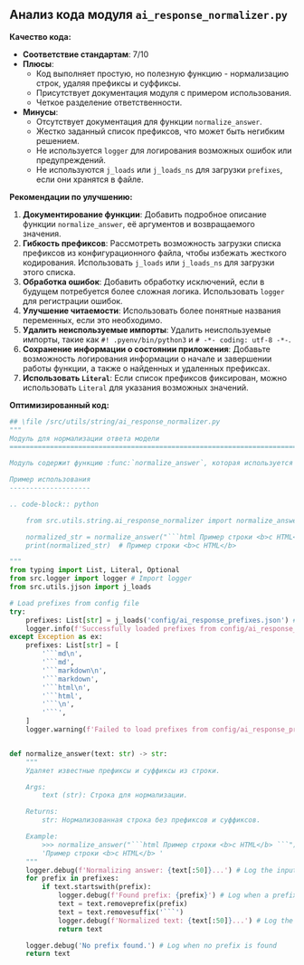 ## Анализ кода модуля `ai_response_normalizer.py`

**Качество кода:**

- **Соответствие стандартам**: 7/10
- **Плюсы**:
    - Код выполняет простую, но полезную функцию - нормализацию строк, удаляя префиксы и суффиксы.
    - Присутствует документация модуля с примером использования.
    - Четкое разделение ответственности.
- **Минусы**:
    - Отсутствует документация для функции `normalize_answer`.
    - Жестко заданный список префиксов, что может быть негибким решением.
    - Не используется `logger` для логирования возможных ошибок или предупреждений.
    - Не используются `j_loads` или `j_loads_ns` для загрузки `prefixes`, если они хранятся в файле.

**Рекомендации по улучшению:**

1.  **Документирование функции**: Добавить подробное описание функции `normalize_answer`, её аргументов и возвращаемого значения.
2.  **Гибкость префиксов**: Рассмотреть возможность загрузки списка префиксов из конфигурационного файла, чтобы избежать жесткого кодирования.  Использовать `j_loads` или `j_loads_ns` для загрузки этого списка.
3.  **Обработка ошибок**: Добавить обработку исключений, если в будущем потребуется более сложная логика. Использовать `logger` для регистрации ошибок.
4.  **Улучшение читаемости**: Использовать более понятные названия переменных, если это необходимо.
5.  **Удалить неиспользуемые импорты**: Удалить неиспользуемые импорты, такие как `#! .pyenv/bin/python3` и `# -*- coding: utf-8 -*-`.
6.  **Сохранение информации о состоянии приложения**: Добавьте возможность логирования информации о начале и завершении работы функции, а также о найденных и удаленных префиксах.
7.  **Использовать `Literal`**:  Если список префиксов фиксирован, можно использовать `Literal` для указания возможных значений.

**Оптимизированный код:**

```python
## \file /src/utils/string/ai_response_normalizer.py
"""
Модуль для нормализации ответа модели
=========================================================================================

Модуль содержит функцию :func:`normalize_answer`, которая используется для удаления определенных префиксов и суффиксов из строк.

Пример использования
--------------------

.. code-block:: python

    from src.utils.string.ai_response_normalizer import normalize_answer

    normalized_str = normalize_answer("```html Пример строки <b>с HTML</b> ```")
    print(normalized_str)  # Пример строки <b>с HTML</b>

"""
from typing import List, Literal, Optional
from src.logger import logger # Import logger
from src.utils.jjson import j_loads

# Load prefixes from config file
try:
    prefixes: List[str] = j_loads('config/ai_response_prefixes.json') # Загружаем префиксы из файла
    logger.info(f'Successfully loaded prefixes from config/ai_response_prefixes.json')
except Exception as ex:
    prefixes: List[str] = [
        '```md\n',
        '```md',
        '```markdown\n',
        '```markdown',
        '```html\n',
        '```html',
        '```\n',
        '```',
    ]
    logger.warning(f'Failed to load prefixes from config/ai_response_prefixes.json, using default prefixes. {ex}', exc_info=True)


def normalize_answer(text: str) -> str:
    """
    Удаляет известные префиксы и суффиксы из строки.

    Args:
        text (str): Строка для нормализации.

    Returns:
        str: Нормализованная строка без префиксов и суффиксов.

    Example:
        >>> normalize_answer("```html Пример строки <b>с HTML</b> ```")
        'Пример строки <b>с HTML</b> '
    """
    logger.debug(f'Normalizing answer: {text[:50]}...') # Log the input
    for prefix in prefixes:
        if text.startswith(prefix):
            logger.debug(f'Found prefix: {prefix}') # Log when a prefix is found
            text = text.removeprefix(prefix)
            text = text.removesuffix('```')
            logger.debug(f'Normalized text: {text[:50]}...') # Log the normalized text
            return text

    logger.debug('No prefix found.') # Log when no prefix is found
    return text
```